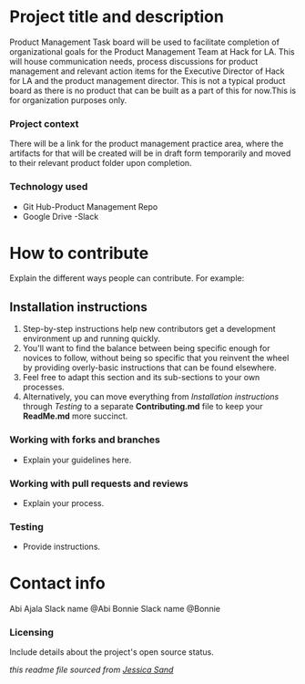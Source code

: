 # Project title and description

Product Management Task board will be used to facilitate completion of organizational goals for the Product Management Team at Hack for LA. This will house communication needs, process discussions for product management and relevant action items for the Executive Director of Hack for LA and the product management director. This is not a typical product board as there is no product that can be built as a part of this for now.This is for organization purposes only.

### Project context

There will be a link for the product management practice area, where the artifacts for that will be created will be in draft form temporarily and moved to their relevant product folder upon completion. 

### Technology used

- Git Hub-Product Management Repo
- Google Drive 
-Slack 



# How to contribute

Explain the different ways people can contribute. For example:







## Installation instructions

1. Step-by-step instructions help new contributors get a development environment up and running quickly.
2. You'll want to find the balance between being specific enough for novices to follow, without being so specific that you reinvent the wheel by providing overly-basic instructions that can be found elsewhere.
3. Feel free to adapt this section and its sub-sections to your own processes.
4. Alternatively, you can move everything from *Installation instructions* through *Testing* to a separate **Contributing.md** file to keep your **ReadMe.md** more succinct.




### Working with forks and branches

- Explain your guidelines here.


### Working with pull requests and reviews

- Explain your process.


### Testing

- Provide instructions.



# Contact info

Abi Ajala Slack name @Abi 
Bonnie Slack name @Bonnie 


### Licensing

Include details about the project's open source status.

*this readme file sourced from [Jessica Sand](http://jessicasand.com/other-stuff/just-enough-docs/)*
